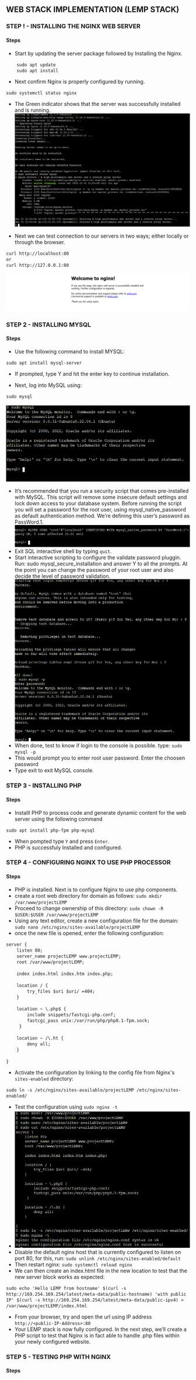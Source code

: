 ## WEB STACK IMPLEMENTATION (LEMP STACK)

### STEP ! - INSTALLING THE NGINX WEB SERVER

#### Steps

* Start by updating the server package followed by Installing the Nginx.

```
    sudo apt update
    sudo apt install
```

* Next confirm Nginx is properly configured by running.

```
sudo systemctl status nginx
```

* The Green indicator shows that the server was successfully installed and is running.
![Nginx Status](./images/1%20-%20Nginx%20Status.png "Nginx installed Correctly")

* Next we can test connection to our servers in two ways; either locally or through the browser.

```
curl http://localhost:80
or
curl http://127.0.0.1:80
```

![Status check via browser](./images/2-%20Nginx_Status_check.png "Nginx is online")


### STEP 2 - INSTALLING MYSQL

#### Steps

* Use the following command to install MYSQL:
```
sudo apt install mysql-server
``` 
* If prompted, type Y and hit the enter key to continue installation.

* Next, log into MySQL using:
``` 
sudo mysql
```
![MySQL](./images/3%20-%20Connecting_to_Mysql.png "MySQL Console")

* It’s recommended that you run a security script that comes pre-installed with MySQL. This script will remove some insecure default settings and lock down access to your database system. Before running the script you will set a password for the root user, using mysql_native_password as default authentication method. We’re defining this user’s password as PassWord.1.
![Security Script](./images/4%20-%20Security_Script.png "Securing the sql database")
* Exit SQL interactive shell by typing ```quit```.
* Start interactive scripting to configure the validate password pluggin. Run: sudo mysql_secure_installation and answer Y to all the prompts. At the point you can change the password of your root user and also decide the level of password validation.
![My SQL Console](./images/5%20-%20MySQL_Console.png "mysql console")
* When done, test to know if login to the console is possible. type: ```sudo mysql -p```
* This would prompt you to enter root user password. Enter the choosen password
* Type exit to exit MySQL console.

### STEP 3 - INSTALLING PHP
#### Steps

* Installl PHP to process code and generate dynamic content for the web server using the following command
```
sudo apt install php-fpm php-mysql
```
* When pompted type ```Y``` and press ```Enter```.
* PHP is successfuly Installed and configured.

### STEP 4 - CONFIGURING NGINX TO USE PHP PROCESSOR

#### Steps

* PHP is installed. Next is to configure Nginx to use php components.
* create a root web directory for domain as follows: ``` sudo mkdir /var/www/projectLEMP ```
* Proceed to change ownership of this directory: ``` sudo chown -R $USER:$USER /var/www/projectLEMP ```
* Using any text editor, create a new configuration file for the domain: ``` sudo nano /etc/nginx/sites-available/projectLEMP ```
* once the new file is opened, enter the following configuration:
```
server {
    listen 80;
    server_name projectLEMP www.projectLEMP;
    root /var/www/projectLEMP;

    index index.html index.htm index.php;

    location / {
        try_files $uri $uri/ =404;
    }

    location ~ \.php$ {
        include snippets/fastcgi-php.conf;
        fastcgi_pass unix:/var/run/php/php8.1-fpm.sock;
     }

    location ~ /\.ht {
        deny all;
    }

}
```
* Activate the configuration by linking to the config file from Nginx's ``` sites-enabled ``` directory:
```
sudo ln -s /etc/nginx/sites-available/projectLEMP /etc/nginx/sites-enabled/
```
* Test the configuration using ``` sudo nginx -t ```
* ![Nginx Test](./images/7%20-%20Nginx_test.png "test is ok")
* Disable the default nginx host that is currently configured to listen on port 80, for this, run: ``` sudo unlink /etc/nginx/sites-enabled/default ```
* Then restart nginx: ``` sudo systemctl reload nginx ```
* We can then create an index.html file in the new location to test that the new server block works as expected:
```
sudo echo 'Hello LEMP from hostname' $(curl -s http://169.254.169.254/latest/meta-data/public-hostname) 'with public IP' $(curl -s http://169.254.169.254/latest/meta-data/public-ipv4) > /var/www/projectLEMP/index.html
```
* From your browser, try and open the url using IP address ``` http://<public-IP-Address>:80```
* Your LEMP stack is now fully configured. In the next step, we’ll create a PHP script to test that Nginx is in fact able to handle .php files within your newly configured website.

### STEP 5 - TESTING PHP WITH NGINX
#### Steps 